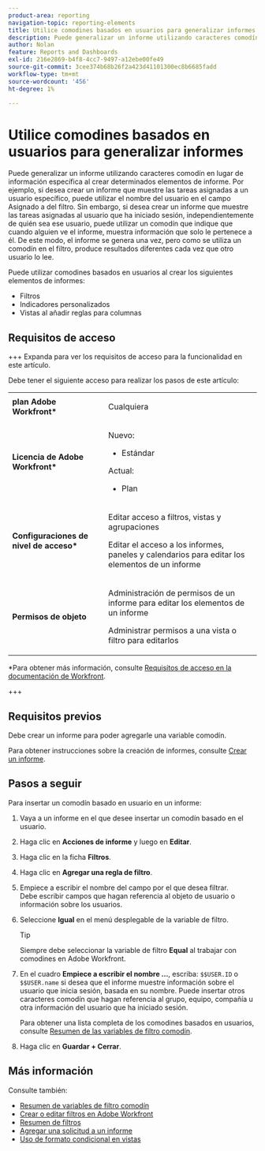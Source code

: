 ```yaml
---
product-area: reporting
navigation-topic: reporting-elements
title: Utilice comodines basados en usuarios para generalizar informes
description: Puede generalizar un informe utilizando caracteres comodín en lugar de información específica al crear determinados elementos de informe.
author: Nolan
feature: Reports and Dashboards
exl-id: 216e2869-b4f8-4cc7-9497-a12ebe00fe49
source-git-commit: 3cee374b68b26f2a423d41101300ec8b6685fadd
workflow-type: tm+mt
source-wordcount: '456'
ht-degree: 1%

---
```


# Utilice comodines basados en usuarios para generalizar informes

<!-- Audited: 11/2024 -->

Puede generalizar un informe utilizando caracteres comodín en lugar de información específica al crear determinados elementos de informe. Por ejemplo, si desea crear un informe que muestre las tareas asignadas a un usuario específico, puede utilizar el nombre del usuario en el campo Asignado a del filtro. Sin embargo, si desea crear un informe que muestre las tareas asignadas al usuario que ha iniciado sesión, independientemente de quién sea ese usuario, puede utilizar un comodín que indique que cuando alguien ve el informe, muestra información que solo le pertenece a él. De este modo, el informe se genera una vez, pero como se utiliza un comodín en el filtro, produce resultados diferentes cada vez que otro usuario lo lee.

Puede utilizar comodines basados en usuarios al crear los siguientes elementos de informes:

* Filtros
* Indicadores personalizados
* Vistas al añadir reglas para columnas

## Requisitos de acceso

+++ Expanda para ver los requisitos de acceso para la funcionalidad en este artículo.

Debe tener el siguiente acceso para realizar los pasos de este artículo:

<table style="table-layout:auto"> 
 <col> 
 <col> 
 <tbody> 
  <tr> 
   <td role="rowheader"><strong>plan Adobe Workfront*</strong></td> 
   <td> <p>Cualquiera</p> </td> 
  </tr> 
  <tr> 
   <td role="rowheader"><strong>Licencia de Adobe Workfront*</strong></td> 
   <td> 
      <p>Nuevo:</p>
         <ul>
         <li><p>Estándar</p></li>
         </ul>
      <p>Actual:</p>
         <ul>
         <li><p>Plan</p></li>
         </ul>
   </td>
  </tr> 
  <tr> 
   <td role="rowheader"><strong>Configuraciones de nivel de acceso*</strong></td> 
   <td> <p>Editar acceso a filtros, vistas y agrupaciones</p> <p>Editar el acceso a los informes, paneles y calendarios para editar los elementos de un informe</p></td> 
  </tr> 
  <tr> 
   <td role="rowheader"><strong>Permisos de objeto</strong></td> 
   <td> <p>Administración de permisos de un informe para editar los elementos de un informe</p> <p>Administrar permisos a una vista o filtro para editarlos</p></td> 
  </tr> 
 </tbody> 
</table>

*Para obtener más información, consulte [Requisitos de acceso en la documentación de Workfront](/help/quicksilver/administration-and-setup/add-users/access-levels-and-object-permissions/access-level-requirements-in-documentation.md).

+++

## Requisitos previos

Debe crear un informe para poder agregarle una variable comodín.

Para obtener instrucciones sobre la creación de informes, consulte [Crear un informe](../../../reports-and-dashboards/reports/creating-and-managing-reports/create-report.md).

## Pasos a seguir

Para insertar un comodín basado en usuario en un informe:

1. Vaya a un informe en el que desee insertar un comodín basado en el usuario.
1. Haga clic en **Acciones de informe** y luego en **Editar**.

1. Haga clic en la ficha **Filtros**.
1. Haga clic en **Agregar una regla de filtro**.
1. Empiece a escribir el nombre del campo por el que desea filtrar.\
   Debe escribir campos que hagan referencia al objeto de usuario o información sobre los usuarios.
1. Seleccione **Igual** en el menú desplegable de la variable de filtro.

   >[!TIP]
   >
   >Siempre debe seleccionar la variable de filtro **Equal** al trabajar con comodines en Adobe Workfront.

1. En el cuadro **Empiece a escribir el nombre ...**, escriba: `$$USER.ID` o `$$USER.name` si desea que el informe muestre información sobre el usuario que inicia sesión, basada en su nombre. Puede insertar otros caracteres comodín que hagan referencia al grupo, equipo, compañía u otra información del usuario que ha iniciado sesión.

   Para obtener una lista completa de los comodines basados en usuarios, consulte [Resumen de las variables de filtro comodín](../../../reports-and-dashboards/reports/reporting-elements/understand-wildcard-filter-variables.md).

1. Haga clic en **Guardar + Cerrar**.

## Más información

Consulte también:

<!--outdated: * [Basic Report Creation Program](https://one.workfront.com/s/basic-report-creation-program) -->
* [Resumen de variables de filtro comodín](../../../reports-and-dashboards/reports/reporting-elements/understand-wildcard-filter-variables.md)
* [Crear o editar filtros en Adobe Workfront](../../../reports-and-dashboards/reports/reporting-elements/create-filters.md)
* [Resumen de filtros](../../../reports-and-dashboards/reports/reporting-elements/filters-overview.md)
* [Agregar una solicitud a un informe](../../../reports-and-dashboards/reports/creating-and-managing-reports/add-prompt-report.md)
* [Uso de formato condicional en vistas](../../../reports-and-dashboards/reports/reporting-elements/use-conditional-formatting-views.md)
